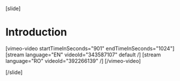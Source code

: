[slide]
# Introduction

[vimeo-video startTimeInSeconds="901" endTimeInSeconds="1024"]
[stream language="EN" videoId="343587107" default /]
[stream language="RO" videoId="392266139" /]
[/vimeo-video]

[/slide]